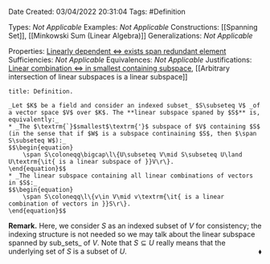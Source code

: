 <div class="topSpace"></div>

Date Created: 03/04/2022 20:31:04
Tags: #Definition

Types: _Not Applicable_
Examples: _Not Applicable_
Constructions: [[Spanning Set]], [[Minkowski Sum (Linear Algebra)]]
Generalizations: _Not Applicable_

Properties: [Linearly dependent $\Leftrightarrow$ exists span redundant element](Linearly%20dependent%20iff%20exists%20span%20redundant%20element.md)
Sufficiencies: _Not Applicable_
Equivalences: _Not Applicable_
Justifications: [Linear combination $\Leftrightarrow$ in smallest containing subspace](Linear%20combination%20iff%20in%20smallest%20containing%20subspace.md), [[Arbitrary intersection of linear subspaces is a linear subspace]]

``` ad-Definition
title: Definition.

_Let $K$ be a field and consider an indexed subset_ $S\subseteq V$ _of a vector space $V$ over $K$. The **linear subspace spaned by $S$** is, equivalently:_
* _The $\textrm{`}$smallest$\textrm{'}$ subspace of $V$ containing $S$ (in the sense that if $W$ is a subspace continaining $S$, then $\span S\subseteq W$):_
$$\begin{equation}
    \span S\coloneqq\bigcap\l\{U\subseteq V\mid S\subseteq U\land U\textrm{\it{ is a linear subspace of }}V\r\}.
\end{equation}$$
* _The linear subspace containing all linear combinations of vectors in $S$:_
$$\begin{equation}
    \span S\coloneqq\l\{v\in V\mid v\textrm{\it{ is a linear combination of vectors in }}S\r\}.
\end{equation}$$

```

**Remark.** Here, we consider $S$ as an indexed subset of $V$ for consistency; the indexing structure is not needed so we may talk about the linear subspace spanned by sub_sets_ of $V$. Note that $S\subseteq U$ really means that the underlying set of $S$ is a subset of $U$.<span style="float:right;">$\blacklozenge$</span>
